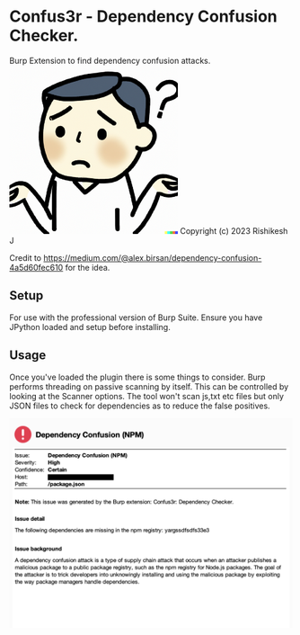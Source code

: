 #  Confus3r - Dependency Confusion Checker.
Burp Extension to find dependency confusion attacks.
<img src="gitimg/DALL-E.png" width="300"/>
Copyright (c) 2023 Rishikesh J


Credit to https://medium.com/@alex.birsan/dependency-confusion-4a5d60fec610 for the idea.

## Setup
For use with the professional version of Burp Suite. Ensure you have JPython loaded and setup
before installing.

## Usage

Once you've loaded the plugin there is some things to consider.
Burp performs threading on passive scanning by itself. This can be controlled by looking at the Scanner options.
The tool won't scan js,txt etc files but only JSON files to check for dependencies as to reduce the false positives.

<img src="gitimg/Screenshot.png" width="600"/>
